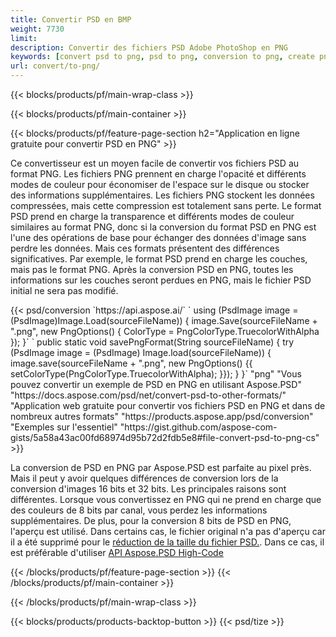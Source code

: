 ```yaml
---
title: Convertir PSD en BMP
weight: 7730
limit: 
description: Convertir des fichiers PSD Adobe PhotoShop en PNG
keywords: [convert psd to png, psd to png, conversion to png, create png from psd, print psd as png]
url: convert/to-png/
---
```


{{< blocks/products/pf/main-wrap-class >}}

{{< blocks/products/pf/main-container >}}

{{< blocks/products/pf/feature-page-section h2="Application en ligne gratuite pour convertir PSD en PNG" >}}
<p>Ce convertisseur est un moyen facile de convertir vos fichiers PSD au format PNG. Les fichiers PNG prennent en charge l'opacité et différents modes de couleur pour économiser de l'espace sur le disque ou stocker des informations supplémentaires. Les fichiers PNG stockent les données compressées, mais cette compression est totalement sans perte. Le format PSD prend en charge la transparence et différents modes de couleur similaires au format PNG, donc si la conversion du format PSD en PNG est l'une des opérations de base pour échanger des données d'image sans perdre les données. Mais ces formats présentent des différences significatives. Par exemple, le format PSD prend en charge les couches, mais pas le format PNG. Après la conversion PSD en PNG, toutes les informations sur les couches seront perdues en PNG, mais le fichier PSD initial ne sera pas modifié.</p>
{{< psd/conversion `https://api.aspose.ai/` 
`    using (PsdImage image = (PsdImage)Image.Load(sourceFileName))
    {
        image.Save(sourceFileName + ".png",  new PngOptions() {  ColorType = PngColorType.TruecolorWithAlpha });
    }` 
	`    public static void savePngFormat(String sourceFileName) {
        try (PsdImage image = (PsdImage) Image.load(sourceFileName)) {
            image.save(sourceFileName + ".png", new PngOptions() {{
                setColorType(PngColorType.TruecolorWithAlpha);
            }});
        }
    }` 
	"png" 
"Vous pouvez convertir un exemple de PSD en PNG en utilisant Aspose.PSD"  "https://docs.aspose.com/psd/net/convert-psd-to-other-formats/" 
"Application web gratuite pour convertir vos fichiers PSD en PNG et dans de nombreux autres formats" "https://products.aspose.app/psd/conversion" 
"Exemples sur l'essentiel" "https://gist.github.com/aspose-com-gists/5a58a43ac00fd68974d95b72d2fdb5e8#file-convert-psd-to-png-cs" >}}
<p>La conversion de PSD en PNG par Aspose.PSD est parfaite au pixel près. Mais il peut y avoir quelques différences de conversion lors de la conversion d'images 16 bits et 32 bits. Les principales raisons sont différentes. Lorsque vous convertissez en PNG qui ne prend en charge que des couleurs de 8 bits par canal, vous perdez les informations supplémentaires. De plus, pour la conversion 8 bits de PSD en PNG, l'aperçu est utilisé. Dans certains cas, le fichier original n'a pas d'aperçu car il a été supprimé pour le <a href="/psd/reduce-size">réduction de la taille du fichier PSD.</a>. Dans ce cas, il est préférable d'utiliser <a href="/psd">API Aspose.PSD High-Code</a></p>
{{< /blocks/products/pf/feature-page-section >}}
{{< /blocks/products/pf/main-container >}}


{{< /blocks/products/pf/main-wrap-class >}}

{{< blocks/products/products-backtop-button >}}
{{< psd/tize >}}
